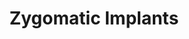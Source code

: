 ---
templateKey: specialties-page
language: en
title: Zygomatic Implants
redirects: /especialidades/implantes-cigomaticos/
published: true
# Hero Section
hero:
  display: true
  type: default
  image: /img/hero-zygomatic-implants.jpg
  parallax: false
  title: >
    <span class="bebas" style="font-family:Bebas Neue Bold;color:white;font-weight:lighter">ZYGOMATIC IMPLANTS</span>
  indicator: false
  halfSize: true

# Heading Section
specialtiesHeading:
  display: true
  img: /img/icon-zygomatic-implants.png
  content: Undoubtedly, the best alternative for those patients with large bone loss in their upper jaws and in which it is no longer possible to place conventional dental implants. “An optimal solution to a complex problem.”

# Aside section
paragraphSection:
  body: >
    <p>
     When one or more teeth are lost, and they are not replaced as soon as possible, a slow but progressive process of reabsorption at the level of the maxillary bone is started immediately, which reduces the amount of bone structure available, and necessary, for the placement of dental implants. "What is not used is atrophied", and it is precisely what happens to the EDENTULOUS MAXILLARY ALVEOLAR PROCESS, naturally, as a result of the lack of stimulation due to the absence of functional loads. So 
      <strong>
        if a lot of time elapses between tooth mutilation and the intention of rehabilitation, it is very likely that by then there is no longer enough bone material capable of guaranteeing good primary anchorage and adequate osseointegration of conventional titanium devices,</strong>
      that a once implanted, they should function as artificial substitutes for dental roots and solid supports for the fixation of prosthetic structures.
    </p>
    
    <p>
      Fortunately in many cases, when the defect of the alveolar ridge is mild and located, it is possible to resort without problems to the placement of autologous or synthetic GRAFTS as a prior or simultaneous step to the placement of dental implants. However, if the bone loss is very large and widespread, these procedures usually become very uncomfortable, complex, extensive and unpredictable, since they imply the need to generate a large body wound at the level of the pelvis or head to collect iliac crest or calotte bone blocks', high chances of rejection due to the own cruelty of the surgical technique and a period of tissue healing that could involve to 5 or 6 months of waiting, before being able to continue with the treatment.
    </p>
    <p>Faced with such eventualities, it is often preferable to forget about the maxillary and grafts, and fix the implants to other bones of the orofacial region, being by their compact structure and anatomical proximity the MALAR OR ZYGOMATIC <em>(which forms the cheekbone)</em> and sphenoid bones, those of preference. <strong>So zygomatic implants are nothing more than special dental devices, much longer than conventional ones</strong><em>(between 30 and 55 mm in length) </em> and that allow us to make fixed dentures without inconveniences even in cases of severe or advanced maxillary atrophy; and that is why, in conjunction with pterygoid implants <em>(very similar but that anchor at the level of the pterygomaxillary suture)</em> , they are also known in popular slang as <strong>"dental implants for patients with little bone."</strong> And it is that in short, the relative simplicity of their implantation <em>(in relation to the placement of multiple grafts)</em> , the absence of morbidity of a donor area and a much shorter and favorable period of healing for the patient, suggest to these LONG IMPLANTS as a simpler and safer alternative for extreme cases, compared to other bone regeneration and oral implantology techniques.</p>   
  image: /img/aside-zygomatic-implants.jpg

# Quote Section
quote:
  title: ''
  body: >
   The treatment with zygomatic implants is a procedure that involves a major surgery intervention, in a surgical block of hospital environment, general anesthesia and all the life support resources that, unquestionably, merit the case.
  author: Dr. Castor José Garabán Povea
  footer:
    position: Oral and Maxillofacial Surgeon
    clinic: DENTAL VIP, Especialidades Odontológicas s.c.

# Parallax Section
plainParallax:
  image: /img/parallax-zygomatic-implants.jpg

# Faq Section
faq:
  title:  Frequently Asked Questions
  blocks:
    - questions:

      - question: What does it consist of the study and treatment planning phase?
        answer: >
          <p>It is actually very broad and covers many considerations, but one of the most relevant is the assessment of the state of the patient's bone and dental structure through a 3D volumetric tomography. This test provides the Specialist with valuable information and allows him, a priori, to verify that the person cannot really be treated with conventional dental implants.</p>
      - question: Which patients can undergo this oral implantology technique?
        answer: >
          <p>In principle, all those who have lost teeth and a lot of bone volume in their maxillary structures, and of course; aspire to a rehabilitation of much better quality than any option with removable dentures can offer them.</p>
      - question: What are the causes of bone loss?
        answer: >
          <p>They are multiple, but among the most common are age, chronic periodontal disease, odontogenic infections, accidents and facial injuries, traumatic extraction of teeth and broken roots, prolonged use of removable dentures, cysts and respiratory or paranasal sinus infections, resection of tumor processes, and of course; physiological resorption as a result of the lack of interest or inability to replace lost teeth in a reasonable period of time.</p>
      - question: Is there an age limit to qualify for the procedure?
        answer: >
          <p>In adults none, as long as the life expectancy of the person justify the investment of time and money. In fact, many of our patients are over 65 years old.</p>
      - question: What percentage of success do they currently have?
        answer: >
          <p>Extraordinary! superior to conventional implants and very close to 100% of cases, with an average survival rate of 95% at 10 years.</p>
      - question: Is it a painful treatment?
        answer: >
          <p>Not at all, since it is almost always done under general anesthesia. In addition, the postoperative period is usually very bearable, with few discomforts and allows the patient to rejoin his daily life in a very short time. Even so, the prescription of an analgesic protocol completely individualized will be routine and will ensure effective control of post-surgical pain in the most rebellious cases.</p>
      - question: Could it be done only with sedation and local anesthesia?
        answer: >
          <p>Occasionally, and only in very favorable surgical conditions. However, for your peace of mind and ours, at DENTAL VIP we never belittle the delicacy of the procedure and always prefer general anesthesia in surgical block and hospital environment for this type of interventions.</p>
      - question: What material are these implants made of?
        answer: >
          <p>Of titanium alloys for high performance. The degree of purity of titanium is determined by the maximum percentage of oxygen in which it is produced, being the grade 1 the highest purity, since its oxygen and iron content is very low. In total and today, there are about 40 degrees to name the different titanium alloys, ranging from pure titanium to combinations with vanadium, palladium, ruthenium, aluminum, tin and molybdenum. However, grade 5 titanium alloy currently represents for more than 50% of total titanium use worldwide and is considered a highly biocompatible material with biomechanical qualities superior to pure titanium.</p>
      - question: What are their real advantages?
        answer: >
          <p>Compared to traditional oral implantology techniques, which contemplate heroic alveolar reconstructions with multiple autologous grafts, long implants offer the following advantages:</p>
          <ol>
            <li>Avoid the high risk of rejection associated with maxillary grafts.
            </li>
            <li>They considerably reduce the total treatment time.
            </li>
            <li>They involve a much more conservative, safe and predictable procedure.
            </li>
            <li>Higher chance of success, since the malar bone is very compact and virtually immune to bone resorption (not so the grafts). 
            </li>
            <li>Lower morbidity, since it is not necessary to intervene on extraoral anatomical regions to collect bone.
            </li>
            <li>High possibility of immediate loading (fixed prosthesis the same day).
            </li>
            <li>Shorter and more favorable postoperative for the patient.
            </li>
            <li>Best short, medium and long term forecast.
            </li>  
          </ol>
          <p>In addition, the zygomatic implants protocol guarantees the barrier function of, biomechanical stability and correct distribution of the masticatory forces through the maxillomalar pillars; thus avoiding overloads and occasional fatigue failures.
          </p>
      - question: What risks and contraindications exist?
        answer: >
          <p>Most studies cite sinusitis and oroantral communication as the most frequent postoperative complications, with an incidence of 4.93 per 100 implants placed. However, it is considered a prevalence so low that it further corroborates the high success rate achieved with these implants.
          In relation to contraindications, we have that, without taking into account any systemic condition or disease that could prevent a surgical act, they are very few, and generally all associated with pre-existing pathologies or infections within the sinus or maxillary antrum. So that in some cases, interconsultation and prior treatment with an Otolaryngologist could be essential.
          </p>
    - questions:

      - question: How is the surgery and how long does it last?
        answer: >
          <p>The 4 most prominent techniques are that of Branemark, Stella and Warner (Sinus Slot Technique), the paramaxillary or extrasinusal technique and the ZAGA (Zygoma Anatomy-Guided Approach) technique of Dr. Carlos Aparicio. In the classical or Branemark technique, zygomatic implants are placed maneuvering through the maxillary sinus, until the zygomatic arch is reached. In the Stella and Warner's, a more direct visualization of the base of the malar bone is achieved, thanks to the opening of a large window in the lateral wall of the paranasal antrum. In the extrasinusal, the implants are placed by the outside the maxillary bone, without involving the sinus; and in the ZAGA methodology, any possible combination of the 3 previous techniques is contemplated, in order to perform a more individualized surgery, adapted to the particular anatomy of each person.
          Logically, depending on the complexity of the case, number of devices to be implanted, type of approach selected, and of course, the skill of the Surgeon; between 30 and 120 minutes is the period of time necessary to anesthetize, make incisions, dissect tissues, stipulate measures and approximations, select implants, mill, drill, screw and clean, to finally, suture the wound.</p>
      - question: Can anyone specialist perform this type of intervention?
        answer: >
          <p>This procedure, although not exclusive to our clinic, is not as common in general practice, because very few Dentists are truly trained to provide these treatments. The needed surgical skill for the placement of zygomatic implants requires a high level of experience, impeccable mastery of the head and neck anatomy and a very advanced surgical training. So only a Maxillofacial Surgeon, really experienced, will be the right professional.</p>
      - question: Could I have any mark or scar on my face?
        answer: >
          <p>Never! since the procedure is executed entirely by intraoral route.</p>
      - question: Is it then necessary to remain hospitalized?
        answer: >
          <p>Very rarely, and only in case of any unforeseen or surgical complication that requires special care.</p>
      - question: How is the postoperative period and how long does it take for the patient to recover?
        answer: >
          <p>The postoperative period does not usually involve major complications, as long as the patient scrupulously complies with the indications provided. The guidelines to follow may vary according to each intervention, the type of approach used and the particular conditions of each case; but medication (antibiotics, analgesics and anti-inflammatories), local application of cold, rest and oral hygiene are essential to achieve a recovery as quickly and satisfactorily as possible. Usually, between 2 and 5 days is the time it takes for most people to restart their usual activities.</p>
      - question: Are these implants more expensive than normal implants?
        answer: >
          <p>Undoubtedly! taking into account that they are up to 4 times longer than conventional ones and much more titanium is needed for their manufacture, they require operating room and general anesthesia, instruments and surgical components of advanced design, a longer and more invasive major surgery intervention and the participation of an expert Maxillofacial Surgeon.</p>
      - question: What type of prosthesis can next be made?
        answer: >
          <p>Usually a hybrid prosthesis of metal-acrylic or metal-porcelain.</p>
      - question: Are they only used to fix complete dentures, that is, when all teeth are missing?
        answer: >
          <p>Yes in the past, since it was a procedure designed for this purpose, with 4 implants in total, 2 on each side of the upper jaw. However, at present, modifications of the original technique are applied that allow the zygomatic or pterygoid implant to be placed in a suitable position and compatible with a rehabilitation based on fixed partial prosthodontics (crowns and ceramic bridges). In fact, nowadays are multiple possibilities offered by these implants, from the placement of a single asymmetric device, to countless combinations with conventional implants, logically to solve the vast majority of cases, and in some of them, even to reduce costs.</p>
      - question: Is it possible to place a fixed prosthesis the same day of the intervention, even if it is a provisional one?
        answer: >
          <p>Many times yes, since the multicortical anchor and the proven apex design of these implants generally provide great primary stability. However, it is only after surgery that it will be decided if a fixed or conventional prosthesis with relief in the areas where the intraoral platforms emerge is installed. Then, after the osseointegration period, elapsed 4, 5 or 6 months, the final prosthetic rehabilitation is performed.</p>
      - question: After the treatment, what should I do to keep my implants for a lifetime?
        answer: >
          <p>Basically keep yourself in good general health, practice very good oral hygiene and go to the dentist regularly. In these cases, it is highly recommended to carry out a lifelong follow-up (clinical and radiographic) of the patient, in order to detect in time any incipient infectious process or mismatch of the prosthetic components that could generate major evils. In addition, we usually recommend removing the prosthesis every 6 months to inspect and clean the implants and prosthetic attachments, the soft tissue that surrounds them and the base or inner face of the prosthetic structure. </p>

# Clinic Cases
clinicCases:
  title: Zygomatic Implants – Clinical Cases
  items:
    - image: /img/clinic-cases-zygomatic-implants-en-01-thumb.jpg
      title: > 
        <h6>UNILATERAL ZYGOMATIC IMPLANT</h6>
    - image: /img/clinic-cases-zygomatic-implants-en-02-thumb.jpg
      title: >
        <h6>IMMEDIATE LOADING</h6>
    - image: /img/clinic-cases-zygomatic-implants-en-03-thumb.jpg
      title: >
        <h6>MIXED IMPLANTATION AND IMMEDIATE FUNCTION</h6>
    - image: /img/clinic-cases-zygomatic-implants-en-04-thumb.jpg
      title: >
        <h6>POST-SURGICAL CONTROL AND DEFINITIVE PROSTHESIS</h6>
    - image: /img/clinic-cases-zygomatic-implants-en-05-thumb.jpg
      title: >
        <h6>AESTHETIC RESOLUTION IN ATROPHIC ALVEOLAR RIDGE</h6>
    - image: /img/clinic-cases-zygomatic-implants-en-06-thumb.jpg
      title: >
        <h6>ZAGA TECHNIQUE</h6>
    - image: /img/clinic-cases-zygomatic-implants-en-07-thumb.jpg
      title: >
        <h6>SURGICAL AND POST-SURGICAL ASPECTS</h6>
    - image: /img/clinic-cases-zygomatic-implants-en-08-thumb.jpg
      title: >
        <h6>BRÅNEMARK'S CLASSIC TECHNIQUE</h6>
    - image: /img/clinic-cases-zygomatic-implants-en-09-thumb.jpg
      title: >
        <h6>METAL-ACRYLIC HYBRID PROSTHESIS</h6>
    - image: /img/clinic-cases-zygomatic-implants-en-10-thumb.jpg
      title: >
        <h6>REIMPLANTATION CASE</h6>
    - image: /img/clinic-cases-zygomatic-implants-en-11-thumb.jpg 
      title: >
        <h6>IMPLANT SUPPORTED TOTAL DENTURE</h6>
    - image: /img/clinic-cases-zygomatic-implants-en-12-thumb.jpg
      title: >
        <h6>RESTITUTION OF FACIAL PLENITUDE</h6>
    - image: /img/clinic-cases-zygomatic-implants-en-13-thumb.jpg
      title: >
        <h6>ALL-ON-6</h6>
    - image: /img/clinic-cases-zygomatic-implants-en-14-thumb.jpg
      title: >
        <h6>PARAMAXILLARY OR EXTRASINUSAL TECHNIQUE</h6>
    - image: /img/clinic-cases-zygomatic-implants-en-15-thumb.jpg
      title: >
        <h6>BEFORE AND AFTER</h6>
    - image: /img/clinic-cases-zygomatic-implants-en-16-thumb.jpg
      title: >
        <h6>IMPLANTATION WITH PRF</h6>
    - image: /img/clinic-cases-zygomatic-implants-en-17-thumb.jpg
      title: >
        <h6>START OF THE PROSTHETIC PHASE</h6>
    - image: /img/clinic-cases-zygomatic-implants-en-18-thumb.jpg
      title: >
        <h6>METAL-PORCELAIN FULL ARCH HYBRID PROSTHESIS</h6>
  lightbox:
    placeholder: ROTATE THE DEVICE TO ENLARGE THE IMAGES
    type: ''
    images: 
      - image: /img/clinic-cases-zygomatic-implants-en-01.jpg
      - image: /img/clinic-cases-zygomatic-implants-en-02.jpg
      - image: /img/clinic-cases-zygomatic-implants-en-03.jpg
      - image: /img/clinic-cases-zygomatic-implants-en-04.jpg
      - image: /img/clinic-cases-zygomatic-implants-en-05.jpg
      - image: /img/clinic-cases-zygomatic-implants-en-06.jpg
      - image: /img/clinic-cases-zygomatic-implants-en-07.jpg
      - image: /img/clinic-cases-zygomatic-implants-en-08.jpg
      - image: /img/clinic-cases-zygomatic-implants-en-09.jpg
      - image: /img/clinic-cases-zygomatic-implants-en-10.jpg
      - image: /img/clinic-cases-zygomatic-implants-en-11.jpg
      - image: /img/clinic-cases-zygomatic-implants-en-12.jpg
      - image: /img/clinic-cases-zygomatic-implants-en-13.jpg
      - image: /img/clinic-cases-zygomatic-implants-en-14.jpg
      - image: /img/clinic-cases-zygomatic-implants-en-15.jpg
      - image: /img/clinic-cases-zygomatic-implants-en-16.jpg
      - image: /img/clinic-cases-zygomatic-implants-en-17.jpg
      - image: /img/clinic-cases-zygomatic-implants-en-18.jpg
# Responsive Aside Paragraphs
asides:
  display: true
  sections:
    - align: right
      title: >
        <h3 style="color:#333;font-family:'Bebas Neue Bold'">DIAGNOSIS AND 3D PLANNING</h3>
      content: >
        <p style="font-weight:400">We never plan surgery with a simple radiographic plate, since we consider essentials the use of Computerized Axial Tomography (CAT) and a computer program that allows us analyzing structures, interpreting data and determining the most favorable surgical projections.</p>
      image: /img/sections-3d-diagnosis.png
      footer:
        display: true
        image:
          src: /img/sections-icons-aesthetic-dentistry.jpg
          display: false
        button:
          text: More Information
          to: '/'
          display: true
    - align: left
      title: >
        <h3 style="color:#333;font-family:'Bebas Neue Bold'">SEDATION AND GENERAL ANESTHESIA</h3>
      content: >
        <p style="font-weight:400">Always under the responsibility of a Specialist in Anesthesiology, resuscitation and pain therapy, with the ability to title the drugs administered and expertise in airway management, monitoring of vital signs and application of resuscitation techniques.</p>
      image: /img/sections-sedation.png
      footer:
        display: true
        image:
          src: /img/sections-icons-aesthetic-dentistry.jpg
          display: false
        button:
          text: More Information
          to: '/'
          display: true
    - align: right
      title: >
        <h3 style="color:#333;font-family:'Bebas Neue Bold'">IMPLANT SUPPORTED RESTORATIONS</h3>
      content: >
        <p style="font-weight:400">As with conventional dental implants, the options available when rehabilitating zygomatic implants are varied. Although the design and confection of metal-acrylic hybrid dentures it is usually the most common, porcelain structures apply with total ownership.</p>
      image: /img/sections-prosthesis.png
      footer:
        display: true
        image:
          src: /img/sections-icons-aesthetic-dentistry.jpg
          display: false
        button:
          text: More Information
          to: '/'
          display: true
# Testimonial Section
lightQuote:
  color: '#ededed'
  display: true
  img:
    ld: /img/quotes-zygomatic-implants-landscape.jpg
    pt: /img/quotes-zygomatic-implants-portrait.jpg
  content: THIS TECHNIQUE IS A TRUE BLESSING, AND EVEN MORE AFTER AN EXPERIENCE LIKE MINE, IN WHICH BY UNKNOWLEDGE OR DESIDIA, A DENTIST OF MY COUNTRY CONDEMNED ME TO USE FOR YEARS A REMOVABLE DENTURES THAT WERE NOT HELD BY ANYTHING IN THE WORLD.”

# Contact Form
form:
  title: Consult Us Right Now!
  img: /img/parallax-form-specialties.png

# Procedures Section
procedures:
  display: true
  title: Give your Health the Value It Deserves!
  procedures:
    - title: Facilities
      to: /en/the-clinic/facilities/
      img: /img/procedures-facilities.jpg
    - title: Technology
      to: /en/the-clinic/technology/
      img: /img/procedures-technology.jpg
    - title: Professional Staff
      to:  /en/professional-staff/
      img: /img/procedures-professionals.png
---
